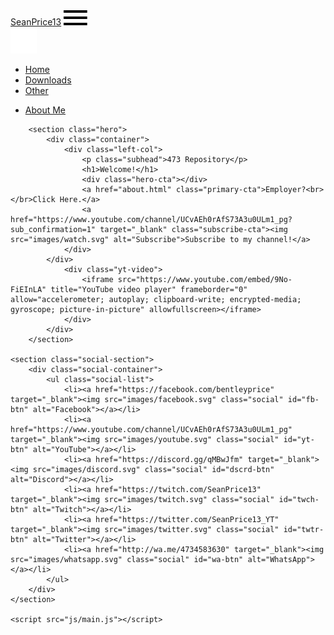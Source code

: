 <!DOCTYPE html>
<html lang="en">
<head>
    <meta charset="UTF-8">
    <meta name="viewport" content="width=device-width, initial-scale=1.0">
    <title>SeanPrice13</title>
    <link rel="stylesheet" href="css/main.css">
    <link rel="icon" type="image/jpg" href="/SeanPrice13/images/sp13.jpg">
</head>
<body>
    <div class="navbar">
        <div class="container">
            <a class="logo" href="index.html">SeanPrice<span>13</span></a>
            <img id="mobile-cta" class="mobile-menu" src="images/menu.svg" alt="Open Navigation">
            <nav>
                <img id="mobile-exit" class="mobile-menu-exit" src="images/exit.svg" alt="Exit Navigation">
                <ul class="primary-nav">
                    <li class="current"><a href="index.html">Home</a></li>
                    <li><a href="downloads.html">Downloads</a></li>
                    <li><a href="other.html">Other</a></li>
                </ul>
                <ul class="secondary-nav">
                    <li><a href="about.html">About Me</a></li>                       
                </ul>
            </nav>
        </div>
    </div>

        <section class="hero">
            <div class="container">
                <div class="left-col">
                    <p class="subhead">473 Repository</p>
                    <h1>Welcome!</h1>
                    <div class="hero-cta"></div>
                    <a href="about.html" class="primary-cta">Employer?<br></br>Click Here.</a>
                    <a href="https://www.youtube.com/channel/UCvAEh0rAfS73A3u0ULm1_pg?sub_confirmation=1" target="_blank" class="subscribe-cta"><img src="images/watch.svg" alt="Subscribe">Subscribe to my channel!</a>
                </div>
            </div>
                <div class="yt-video">
                    <iframe src="https://www.youtube.com/embed/9No-FiEInLA" title="YouTube video player" frameborder="0" allow="accelerometer; autoplay; clipboard-write; encrypted-media; gyroscope; picture-in-picture" allowfullscreen></iframe>
                </div>
            </div>
        </section>

    <section class="social-section">
        <div class="social-container">
            <ul class="social-list">
                <li><a href="https://facebook.com/bentleyprice" target="_blank"><img src="images/facebook.svg" class="social" id="fb-btn" alt="Facebook"></a></li>
                <li><a href="https://www.youtube.com/channel/UCvAEh0rAfS73A3u0ULm1_pg" target="_blank"><img src="images/youtube.svg" class="social" id="yt-btn" alt="YouTube"></a></li>
                <li><a href="https://discord.gg/qMBwJfm" target="_blank"><img src="images/discord.svg" class="social" id="dscrd-btn" alt="Discord"></a></li>
                <li><a href="https://twitch.com/SeanPrice13" target="_blank"><img src="images/twitch.svg" class="social" id="twch-btn" alt="Twitch"></a></li>
                <li><a href="https://twitter.com/SeanPrice13_YT" target="_blank"><img src="images/twitter.svg" class="social" id="twtr-btn" alt="Twitter"></a></li>
                <li><a href="http://wa.me/4734583630" target="_blank"><img src="images/whatsapp.svg" class="social" id="wa-btn" alt="WhatsApp"></a></li>
            </ul>
        </div>
    </section>

    <script src="js/main.js"></script>

</body>
</html>
